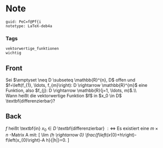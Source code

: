 # Note
```
guid: PeC=f@Pf{i
notetype: LaTeX-deb4a
```

### Tags
```
vektorwertige_funktionen
wichtig
```

## Front
<div>
  Sei $\emptyset \neq D \subseteq \mathbb{R}^{n}, D$ offen und
  $f=\left(f_{1}, \ldots, f_{m}\right): D \rightarrow
  \mathbb{R}^{m}$ eine Funktion, also $f_{j}: D \rightarrow
  \mathbb{R}(j=1, \ldots, m)$.\\
</div>Wann heißt die vektorwertige Funktion $f$ in $x_0 \in D$
\textbf{differenzierbar}?

## Back
$f$ heißt \textbf{in} $x_{0} \in D$ \textbf{differenzierbar} $: \Longleftrightarrow$ Es existiert eine $m \times n$ -Matrix A mit:
\[
\lim _{h \rightarrow 0} \frac{f\left(x_{0}+h\right)-f\left(x_{0}\right)-A h}{\|h\|}=0.
\]

